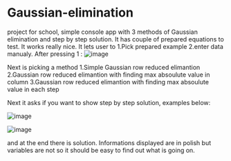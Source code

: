 # Gaussian-elimination
project for school, simple console app with 3 methods of Gaussian elimination and step by step solution. It has couple of prepared equations to test. It works really nice.
It lets user to 1.Pick prepared example  2.enter data manualy. 
After pressing 1 : 
![image](https://user-images.githubusercontent.com/84875747/150691895-a121a17a-2ad9-4932-b254-d2a49961f5f7.png)

Next is picking a method 1.Simple Gaussian row reduced elimantion 2.Gaussian row reduced elimantion with finding max absoulute value in column 
3.Gaussian row reduced elimantion with finding max absoulute value in each step 

Next it asks if you want to show step by step solution, examples below: 

![image](https://user-images.githubusercontent.com/84875747/150692073-3fae6a0d-8309-44c9-b14d-9d6aff52f5b7.png)


![image](https://user-images.githubusercontent.com/84875747/150692118-e351d4e7-b1a3-428b-b260-ebc95fc9663e.png)

and at the end there is solution. Informations displayed are in polish but variables are not so it should be easy to find out what is going on.

















